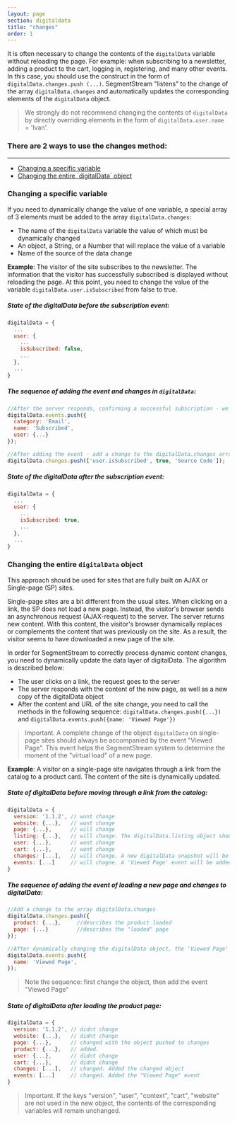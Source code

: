 ```yaml
---
layout: page
section: digitaldata
title: "changes"
order: 1
---
```


It is often necessary to change the contents of the `digitalData` variable without reloading the page.
For example: when subscribing to a newsletter, adding a product to the cart, logging in, registering, and many other events. In this case, you should use the construct in the form of `digitalData.changes.push (...)`. SegmentStream "listens" to the change of the array `digitalData.changes` and automatically updates the corresponding elements of the `digitalData` object.

> We strongly do not recommend changing the contents of `digitalData` by directly overriding elements in the form of `digitalData.user.name` = 'Ivan'.

### There are 2 ways to use the changes method:
------
<ul class="page-navigation">
  <li><a href="#0">Changing a specific variable</a></li>
  <li><a href="#1">Changing the entire `digitalData` object</a></li>
</ul>

### <a name="0"></a>Changing a specific variable
If you need to dynamically change the value of one variable, a special array of 3 elements must be added to the array `digitalData.changes`:
 - The name of the `digitalData` variable the value of which must be dynamically changed
 - An object, a String, or a Number that will replace the value of a variable
 - Name of the source of the data change

**Example**: The visitor of the site subscribes to the newsletter. The information that the visitor has successfully subscribed is displayed without reloading the page. At this point, you need to change the value of the variable `digitalData.user.isSubscribed` from false to true.

##### State of the digitalData before the subscription event:
```javascript
digitalData = {
  ...
  user: {
    ...
    isSubscribed: false,
    ...
  },
  ...
}
```

##### The sequence of adding the event and changes in `digitalData`:
```javascript
//After the server responds, confirming a successful subscription - we add the event to the array digitalData.events
digitalData.events.push({
  category: 'Email',
  name: 'Subscribed',
  user: {...}
});

//After adding the event - add a change to the digitalData.changes array
digitalData.changes.push(['user.isSubscribed', true, 'Source Code']);
```


##### State of the digitalData after the subscription event:
```javascript
digitalData = {
  ...
  user: {
    ...
    isSubscribed: true,
    ...
  },
  ...
}
```

### <a name="1"></a>Changing the entire `digitalData` object
This approach should be used for sites that are fully built on AJAX or Single-page (SP) sites.

Single-page sites are a bit different from the usual sites. When clicking on a link, the SP does not load a new page. Instead, the visitor's browser sends an asynchronous request (AJAX-request) to the server. The server returns new content. With this content, the visitor's browser dynamically replaces or complements the content that was previously on the site. As a result, the visitor seems to have downloaded a new page of the site.

In order for SegmentStream to correctly process dynamic content changes, you need to dynamically update the data layer of digitalData. The algorithm is described below:

- The user clicks on a link, the request goes to the server
- The server responds with the content of the new page, as well as a new copy of the digitalData object
- After the content and URL of the site change, you need to call the methods in the following sequence: `digitalData.changes.push({...})` and `digitalData.events.push({name: 'Viewed Page'})`

> Important. A complete change of the object `digitalData` on single-page sites should always be accompanied by the event "Viewed Page". This event helps the SegmentStream system to determine the moment of the "virtual load" of a new page.

**Example**: A visitor on a single-page site navigates through a link from the catalog to a product card. The content of the site is dynamically updated.

##### State of digitalData before moving through a link from the catalog:
```javascript
digitalData = {
  version: '1.1.2', // wont change
  website: {...},   // wont change
  page: {...},      // will change
  listing: {...},   // will change. The digitalData.listing object should not be present on the product page
  user: {...},      // wont change
  cart: {...},      // wont change
  changes: [...],   // will change. A new digitalData snapshot will be added to the array
  events: [...]     // will chagne. A 'Viewed Page' event will be added to the array
}
```

##### The sequence of adding the event of loading a new page and changes to digitalData:
```javascript
//Add a change to the array digitalData.changes
digitalData.changes.push({
  product: {...},     //describes the product loaded
  page: {...}         //describes the "loaded" page
});

//After dynamically changing the digitalData object, the 'Viewed Page' event must be added
digitalData.events.push({
  name: 'Viewed Page',
});
```
> Note the sequence: first change the object, then add the event "Viewed Page"

##### State of digitalData after loading the product page:
```javascript
digitalData = {
  version: '1.1.2', // didnt change
  website: {...},   // didnt change
  page: {...},      // changed with the object pushed to changes
  product: {...},   // added.
  user: {...},      // didnt change
  cart: {...},      // didnt change
  changes: [...],   // changed. Added the changed object
  events: [...]     // changed. Added the "Viewed Page" event
}
```

> Important. If the keys "version", "user", "context", "cart", "website" are not used in the new object, the contents of the corresponding variables will remain unchanged.
